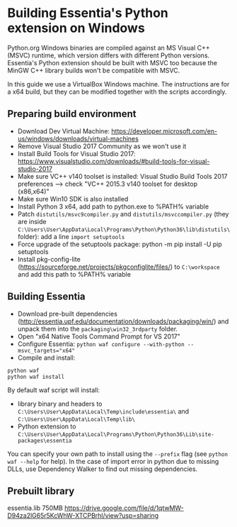 # Building Essentia's Python extension on Windows 

Python.org Windows binaries are compiled against an MS Visual C++ (MSVC) runtime, which version differs with different Python versions. Essentia's Python extension should be built with MSVC too because the MinGW C++ library builds won't be compatible with MSVC.

In this guide we use a VirtualBox Windows machine. The instructions are for a x64 build, but they can be modified together with the scripts accordingly.

## Preparing build environment
- Download Dev Virtual Machine: https://developer.microsoft.com/en-us/windows/downloads/virtual-machines
- Remove Visual Studio 2017 Community as we won't use it
- Install Build Tools for Visual Studio 2017: https://www.visualstudio.com/downloads/#build-tools-for-visual-studio-2017
- Make sure VC++ v140 toolset is installed: Visual Studio Build Tools 2017 preferences --> check "VC++ 2015.3 v140 toolset for desktop (x86,x64)"
- Make sure Win10 SDK is also installed
- Install Python 3 x64, add path to python.exe to %PATH% variable
- Patch ``distutils/msvc9compiler.py`` and ``distutils/msvccompiler.py`` (they are inside ``C:\Users\User\AppData\Local\Programs\Python\Python36\lib\distutils\`` folder): add a line ``import setuptools``
- Force upgrade of the setuptools package: python -m pip install -U pip setuptools
- Install pkg-config-lite (https://sourceforge.net/projects/pkgconfiglite/files/) to ``C:\workspace`` and add this path to %PATH% variable


## Building Essentia
- Download pre-built dependencies (http://essentia.upf.edu/documentation/downloads/packaging/win/) and unpack them into the ```packaging\win32_3rdparty``` folder.
- Open "x64 Native Tools Command Prompt for VS 2017"
- Configure Essentia: ``python waf configure --with-python --msvc_targets="x64"``
- Compile and install: 
```
python waf
python waf install
```

By default waf script will install: 
- library binary and headers to ``C:\Users\User\AppData\Local\Temp\include\essentia\`` and ``C:\Users\User\AppData\Local\Temp\lib\``
- Python extension to ``C:\Users\User\AppData\Local\Programs\Python\Python36\Lib\site-packages\essentia``

You can specify your own path to install using the ``--prefix`` flag (see ``python waf --help`` for help). In the case of import error in python due to missing DLLs, use Dependency Walker to find out missing dependencies.


## Prebuilt library

essentia.lib 750MB
https://drive.google.com/file/d/1qtwMW-D94za2lG65r5KcWhW-XTCPBrhl/view?usp=sharing
